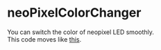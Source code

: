 # neoPixelColorChanger
You can switch the color of neopixel LED smoothly.<br>
This code moves like [this](https://www.instagram.com/p/BQQV5Lwg9Vy/?taken-by=mu_ryu).

